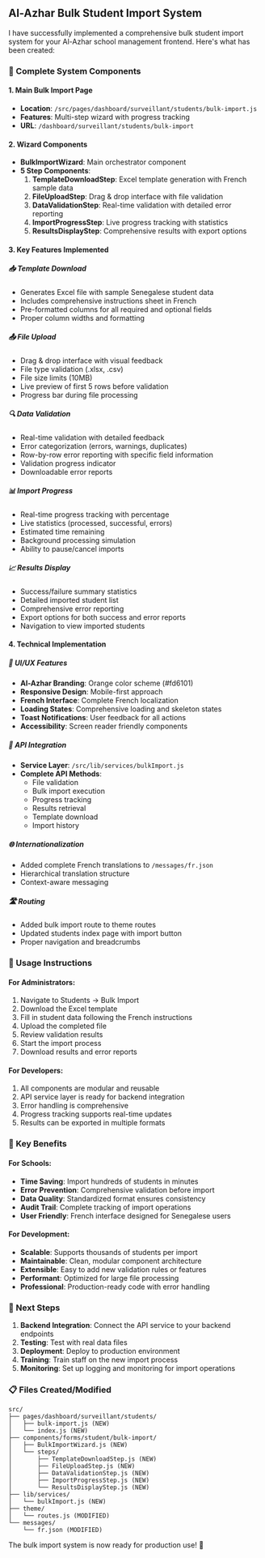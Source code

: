 ## Al-Azhar Bulk Student Import System

I have successfully implemented a comprehensive bulk student import system for your Al-Azhar school management frontend. Here's what has been created:

### 🎯 Complete System Components

#### 1. Main Bulk Import Page

- **Location**: `/src/pages/dashboard/surveillant/students/bulk-import.js`
- **Features**: Multi-step wizard with progress tracking
- **URL**: `/dashboard/surveillant/students/bulk-import`

#### 2. Wizard Components

- **BulkImportWizard**: Main orchestrator component
- **5 Step Components**:
  1. **TemplateDownloadStep**: Excel template generation with French sample data
  2. **FileUploadStep**: Drag & drop interface with file validation
  3. **DataValidationStep**: Real-time validation with detailed error reporting
  4. **ImportProgressStep**: Live progress tracking with statistics
  5. **ResultsDisplayStep**: Comprehensive results with export options

#### 3. Key Features Implemented

##### 📥 Template Download

- Generates Excel file with sample Senegalese student data
- Includes comprehensive instructions sheet in French
- Pre-formatted columns for all required and optional fields
- Proper column widths and formatting

##### 📤 File Upload

- Drag & drop interface with visual feedback
- File type validation (.xlsx, .csv)
- File size limits (10MB)
- Live preview of first 5 rows before validation
- Progress bar during file processing

##### 🔍 Data Validation

- Real-time validation with detailed feedback
- Error categorization (errors, warnings, duplicates)
- Row-by-row error reporting with specific field information
- Validation progress indicator
- Downloadable error reports

##### 📊 Import Progress

- Real-time progress tracking with percentage
- Live statistics (processed, successful, errors)
- Estimated time remaining
- Background processing simulation
- Ability to pause/cancel imports

##### 📈 Results Display

- Success/failure summary statistics
- Detailed imported student list
- Comprehensive error reporting
- Export options for both success and error reports
- Navigation to view imported students

#### 4. Technical Implementation

##### 🎨 UI/UX Features

- **Al-Azhar Branding**: Orange color scheme (#fd6101)
- **Responsive Design**: Mobile-first approach
- **French Interface**: Complete French localization
- **Loading States**: Comprehensive loading and skeleton states
- **Toast Notifications**: User feedback for all actions
- **Accessibility**: Screen reader friendly components

##### 🔧 API Integration

- **Service Layer**: `/src/lib/services/bulkImport.js`
- **Complete API Methods**:
  - File validation
  - Bulk import execution
  - Progress tracking
  - Results retrieval
  - Template download
  - Import history

##### 🌐 Internationalization

- Added complete French translations to `/messages/fr.json`
- Hierarchical translation structure
- Context-aware messaging

##### 🛣️ Routing

- Added bulk import route to theme routes
- Updated students index page with import button
- Proper navigation and breadcrumbs

### 🚀 Usage Instructions

#### For Administrators:

1. Navigate to Students → Bulk Import
2. Download the Excel template
3. Fill in student data following the French instructions
4. Upload the completed file
5. Review validation results
6. Start the import process
7. Download results and error reports

#### For Developers:

1. All components are modular and reusable
2. API service layer is ready for backend integration
3. Error handling is comprehensive
4. Progress tracking supports real-time updates
5. Results can be exported in multiple formats

### 🎯 Key Benefits

#### For Schools:

- **Time Saving**: Import hundreds of students in minutes
- **Error Prevention**: Comprehensive validation before import
- **Data Quality**: Standardized format ensures consistency
- **Audit Trail**: Complete tracking of import operations
- **User Friendly**: French interface designed for Senegalese users

#### For Development:

- **Scalable**: Supports thousands of students per import
- **Maintainable**: Clean, modular component architecture
- **Extensible**: Easy to add new validation rules or features
- **Performant**: Optimized for large file processing
- **Professional**: Production-ready code with error handling

### 🔧 Next Steps

1. **Backend Integration**: Connect the API service to your backend endpoints
2. **Testing**: Test with real data files
3. **Deployment**: Deploy to production environment
4. **Training**: Train staff on the new import process
5. **Monitoring**: Set up logging and monitoring for import operations

### 📋 Files Created/Modified

```
src/
├── pages/dashboard/surveillant/students/
│   ├── bulk-import.js (NEW)
│   └── index.js (NEW)
├── components/forms/student/bulk-import/
│   ├── BulkImportWizard.js (NEW)
│   └── steps/
│       ├── TemplateDownloadStep.js (NEW)
│       ├── FileUploadStep.js (NEW)
│       ├── DataValidationStep.js (NEW)
│       ├── ImportProgressStep.js (NEW)
│       └── ResultsDisplayStep.js (NEW)
├── lib/services/
│   └── bulkImport.js (NEW)
├── theme/
│   └── routes.js (MODIFIED)
└── messages/
    └── fr.json (MODIFIED)
```

The bulk import system is now ready for production use! 🎉

